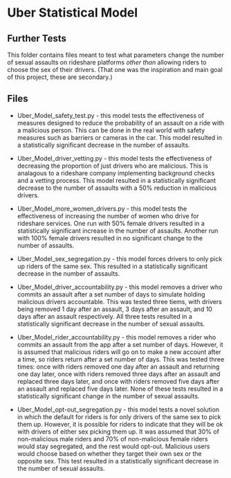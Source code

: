 # Uber Statistical Model

## Further Tests

This folder contains files meant to test what parameters change the number of sexual assaults on rideshare platforms *other than* allowing riders to choose the sex of their drivers. (That one was the inspiration and main goal of this project, these are secondary.)

## Files

- Uber_Model_safety_test.py - this model tests the effectiveness of measures designed to reduce the probability of an assault on a ride with a malicious person. This can be done in the real world with safety measures such as barriers or cameras in the car. This model resulted in a statistically significant decrease in the number of assaults. 

- Uber_Model_driver_vetting.py - this model tests the effectiveness of decreasing the proportion of just drivers who are malicious. This is analagous to a rideshare company implementing background checks and a vetting process. This model resulted in a statistically significant decrease to the number of assaults with a 50% reduction in malicious drivers. 

- Uber_Model_more_women_drivers.py - this model tests the effectiveness of increasing the number of women who drive for rideshare services. One run with 50% female drivers resulted in a statistically significant increase in the number of assaults. Another run with 100% female drivers resulted in no significant change to the number of assaults. 

- Uber_Model_sex_segregation.py - this model forces drivers to only pick up riders of the same sex. This resulted in a statistically significant decrease in the number of assaults. 

- Uber_Model_driver_accountability.py - this model removes a driver who commits an assault after a set number of days to simulate holding malicious drivers accountable. This was tested three tiems, with drivers being removed 1 day after an assault, 3 days after an assault, and 10 days after an assault respectively. All three tests resulted in a statistically significant decrease in the number of sexual assaults. 

- Uber_Model_rider_accountability.py - this model removes a rider who commits an assault from the app after a set number of days. However, it is assumed that malicious riders will go on to make a new account after a time, so riders return after a set number of days. This was tested three times: once with riders removed one day after an assault and returning one day later, once with riders removed three days after an assault and replaced three days later, and once with riders removed five days after an assault and replaced five days later. None of these tests resulted in a statistically significant change in the number of sexual assaults. 

- Uber_Model_opt-out_segregation.py - this model tests a novel solution in which the default for riders is for only drivers of the same sex to pick them up. However, it is possible for riders to indicate that they will be ok with drivers of either sex picking them up. It was assumed that 30% of non-malicious male riders and 70% of non-malicious female riders would stay segregated, and the rest would opt-out. Malicious users would choose based on whether they target their own sex or the opposite sex. This test resulted in a statistically significant decrease in the number of sexual assaults. 